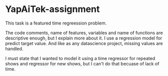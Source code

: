 # YapAiTek-assignment

This task is a featured time regreession problem.

The code comments, name of features, variables and name of functions are descriptive enough, but I explain more about it.
I use a regression model for predict target value. And like as any datascience project, missing values are handled.

I must state that I wanted to model it using a time regressor for repeated shows and regressor for new shows, but I can't do that becuase of lack of time.

